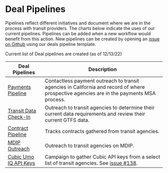 # Deal Pipelines

Pipelines reflect different initiatives and document where we are in the process with transit providers. The charts below indicate the uses of our current pipelines. Pipelines can be added when a new workflow would benefit from this action. New pipelines can be created by opening an [issue on Github](https://github.com/cal-itp/crm-helpdesk/issues/new?assignees=&labels=deals-pipeline&template=deals-pipelines-request-form.yml&title=%5BDeals+Pipeline+Request%5D%3A+) using our deals pipeline template.

Current list of Deal pipelines are created (as of 12/13/22)

| Deal Pipelines | Description |
| ------- | -------------------- |
| [Payments Pipeline](https://app.hubspot.com/contacts/5519226/objects/0-3/views/11044095/board) | Contactless payment outreach to transit agencies in California and record of where prospective agencies are in the payments MSA process. |
| [Transit Data Check-In](https://app.hubspot.com/contacts/5519226/objects/0-3/views/11044189/board) | Outreach to transit agencies to determine their current data requirements and review their current GTFS data. |
| [Contract Pipeline](https://app.hubspot.com/contacts/5519226/objects/0-3/views/11044449/board) | Tracks contracts gathered from transit agencies. |
| [MDIP Outreach](https://app.hubspot.com/contacts/5519226/objects/0-3/views/11044267/board) | Outreach to transit agencies on MDIP. |
| [Cubic Umo IQ API Keys](https://app.hubspot.com/contacts/5519226/objects/0-3/views/9899343/board) | Campaign to gather Cubic API keys from a select list of transit agencies. See [issue #138](https://github.com/cal-itp/crm-helpdesk/issues/138). |
